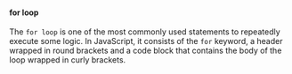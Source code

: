#### for loop
The `for loop` is one of the most commonly used statements to repeatedly execute some logic. In JavaScript, it consists of the `for` keyword, a header wrapped in round brackets and a code block that contains the body of the loop wrapped in curly brackets.
